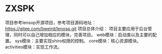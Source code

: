 # ZXSPK
项目参考lensop开源项目，参考项目源码地址：https://gitee.com/bweird/lenosp.git
项目总体介绍：
  项目主要应用于后台管理，同时可以自己增加相应的模块，完善项目。
  web模块：启动类以及主要的配置。
  sys模块：主要实现shiro权限的控制。
  core模块：核心资源模块。
  activities模块：实现工作流。
